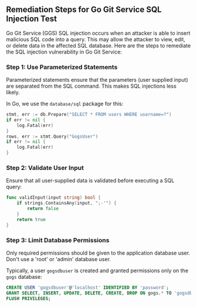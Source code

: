 

## Remediation Steps for Go Git Service SQL Injection Test

Go Git Service (GGS) SQL injection occurs when an attacker is able to insert malicious SQL code into a query. This may allow the attacker to view, edit, or delete data in the affected SQL database. Here are the steps to remediate the SQL injection vulnerability in Go Git Service:

### Step 1: Use Parameterized Statements
Parameterized statements ensure that the parameters (user supplied input) are separated from the SQL command. This makes SQL injections less likely.

In Go, we use the `database/sql` package for this:

```go
stmt, err := db.Prepare("SELECT * FROM users WHERE username=?")
if err != nil {
    log.Fatal(err)
}
rows, err := stmt.Query("GogsUser")
if err != nil {
    log.Fatal(err)
}
```

### Step 2: Validate User Input
Ensure that all user-supplied data is validated before executing a SQL query:

```go
func validInput(input string) bool {
    if strings.ContainsAny(input, ";-'") {
        return false
    }
    return true
}
```

### Step 3: Limit Database Permissions
Only required permissions should be given to the application database user. Don't use a 'root' or 'admin' database user.

Typically, a user `gogsdbuser` is created and granted permissions only on the `gogs` database:

```sql
CREATE USER 'gogsdbuser'@'localhost' IDENTIFIED BY 'password';
GRANT SELECT, INSERT, UPDATE, DELETE, CREATE, DROP ON gogs.* TO 'gogsdbuser'@'localhost';
FLUSH PRIVILEGES;
```